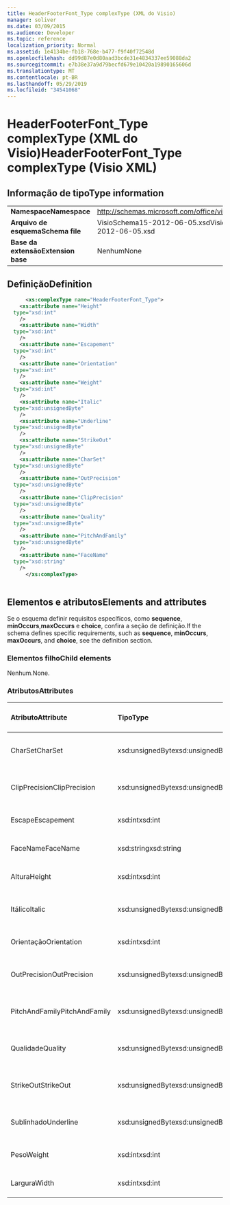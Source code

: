 ```yaml
---
title: HeaderFooterFont_Type complexType (XML do Visio)
manager: soliver
ms.date: 03/09/2015
ms.audience: Developer
ms.topic: reference
localization_priority: Normal
ms.assetid: 1e4134be-fb18-768e-b477-f9f40f72548d
ms.openlocfilehash: dd99d87e0d80aad3bcde31e4834337ee59088da2
ms.sourcegitcommit: e7b38e37a9d79becfd679e10420a19890165606d
ms.translationtype: MT
ms.contentlocale: pt-BR
ms.lasthandoff: 05/29/2019
ms.locfileid: "34541068"
---
```

# <a name="headerfooterfont_type-complextype-visio-xml"></a><span data-ttu-id="7c5e8-102">HeaderFooterFont_Type complexType (XML do Visio)</span><span class="sxs-lookup"><span data-stu-id="7c5e8-102">HeaderFooterFont_Type complexType (Visio XML)</span></span>

## <a name="type-information"></a><span data-ttu-id="7c5e8-103">Informação de tipo</span><span class="sxs-lookup"><span data-stu-id="7c5e8-103">Type information</span></span>

|||
|:-----|:-----|
|<span data-ttu-id="7c5e8-104">**Namespace**</span><span class="sxs-lookup"><span data-stu-id="7c5e8-104">**Namespace**</span></span> <br/> |http://schemas.microsoft.com/office/visio/2011/1/core  <br/> |
|<span data-ttu-id="7c5e8-105">**Arquivo de esquema**</span><span class="sxs-lookup"><span data-stu-id="7c5e8-105">**Schema file**</span></span> <br/> |<span data-ttu-id="7c5e8-106">VisioSchema15-2012-06-05.xsd</span><span class="sxs-lookup"><span data-stu-id="7c5e8-106">VisioSchema15-2012-06-05.xsd</span></span>  <br/> |
|<span data-ttu-id="7c5e8-107">**Base da extensão**</span><span class="sxs-lookup"><span data-stu-id="7c5e8-107">**Extension base**</span></span> <br/> |<span data-ttu-id="7c5e8-108">Nenhum</span><span class="sxs-lookup"><span data-stu-id="7c5e8-108">None</span></span>  <br/> |
   
## <a name="definition"></a><span data-ttu-id="7c5e8-109">Definição</span><span class="sxs-lookup"><span data-stu-id="7c5e8-109">Definition</span></span>

```XML
      <xs:complexType name="HeaderFooterFont_Type">
    <xs:attribute name="Height"
  type="xsd:int"
    />
    <xs:attribute name="Width"
  type="xsd:int"
    />
    <xs:attribute name="Escapement"
  type="xsd:int"
    />
    <xs:attribute name="Orientation"
  type="xsd:int"
    />
    <xs:attribute name="Weight"
  type="xsd:int"
    />
    <xs:attribute name="Italic"
  type="xsd:unsignedByte"
    />
    <xs:attribute name="Underline"
  type="xsd:unsignedByte"
    />
    <xs:attribute name="StrikeOut"
  type="xsd:unsignedByte"
    />
    <xs:attribute name="CharSet"
  type="xsd:unsignedByte"
    />
    <xs:attribute name="OutPrecision"
  type="xsd:unsignedByte"
    />
    <xs:attribute name="ClipPrecision"
  type="xsd:unsignedByte"
    />
    <xs:attribute name="Quality"
  type="xsd:unsignedByte"
    />
    <xs:attribute name="PitchAndFamily"
  type="xsd:unsignedByte"
    />
    <xs:attribute name="FaceName"
  type="xsd:string"
    />
      </xs:complexType>
      
```

## <a name="elements-and-attributes"></a><span data-ttu-id="7c5e8-110">Elementos e atributos</span><span class="sxs-lookup"><span data-stu-id="7c5e8-110">Elements and attributes</span></span>

<span data-ttu-id="7c5e8-111">Se o esquema definir requisitos específicos, como **sequence**, **minOccurs**,**maxOccurs** e **choice**, confira a seção de definição.</span><span class="sxs-lookup"><span data-stu-id="7c5e8-111">If the schema defines specific requirements, such as **sequence**, **minOccurs**, **maxOccurs**, and **choice**, see the definition section.</span></span> 
  
### <a name="child-elements"></a><span data-ttu-id="7c5e8-112">Elementos filho</span><span class="sxs-lookup"><span data-stu-id="7c5e8-112">Child elements</span></span>

<span data-ttu-id="7c5e8-113">Nenhum.</span><span class="sxs-lookup"><span data-stu-id="7c5e8-113">None.</span></span>
  
### <a name="attributes"></a><span data-ttu-id="7c5e8-114">Atributos</span><span class="sxs-lookup"><span data-stu-id="7c5e8-114">Attributes</span></span>

|<span data-ttu-id="7c5e8-115">**Atributo**</span><span class="sxs-lookup"><span data-stu-id="7c5e8-115">**Attribute**</span></span>|<span data-ttu-id="7c5e8-116">**Tipo**</span><span class="sxs-lookup"><span data-stu-id="7c5e8-116">**Type**</span></span>|<span data-ttu-id="7c5e8-117">**Obrigatório**</span><span class="sxs-lookup"><span data-stu-id="7c5e8-117">**Required**</span></span>|<span data-ttu-id="7c5e8-118">**Descrição**</span><span class="sxs-lookup"><span data-stu-id="7c5e8-118">**Description**</span></span>|<span data-ttu-id="7c5e8-119">**Valores possíveis**</span><span class="sxs-lookup"><span data-stu-id="7c5e8-119">**Possible values**</span></span>|
|:-----|:-----|:-----|:-----|:-----|
|<span data-ttu-id="7c5e8-120">CharSet</span><span class="sxs-lookup"><span data-stu-id="7c5e8-120">CharSet</span></span>  <br/> |<span data-ttu-id="7c5e8-121">xsd:unsignedByte</span><span class="sxs-lookup"><span data-stu-id="7c5e8-121">xsd:unsignedByte</span></span>  <br/> |<span data-ttu-id="7c5e8-122">opcional</span><span class="sxs-lookup"><span data-stu-id="7c5e8-122">optional</span></span>  <br/> ||<span data-ttu-id="7c5e8-123">Valores do tipo xsd:unsignedByte.</span><span class="sxs-lookup"><span data-stu-id="7c5e8-123">Values of the xsd:unsignedByte type.</span></span>  <br/> |
|<span data-ttu-id="7c5e8-124">ClipPrecision</span><span class="sxs-lookup"><span data-stu-id="7c5e8-124">ClipPrecision</span></span>  <br/> |<span data-ttu-id="7c5e8-125">xsd:unsignedByte</span><span class="sxs-lookup"><span data-stu-id="7c5e8-125">xsd:unsignedByte</span></span>  <br/> |<span data-ttu-id="7c5e8-126">opcional</span><span class="sxs-lookup"><span data-stu-id="7c5e8-126">optional</span></span>  <br/> ||<span data-ttu-id="7c5e8-127">Valores do tipo xsd:unsignedByte.</span><span class="sxs-lookup"><span data-stu-id="7c5e8-127">Values of the xsd:unsignedByte type.</span></span>  <br/> |
|<span data-ttu-id="7c5e8-128">Escape</span><span class="sxs-lookup"><span data-stu-id="7c5e8-128">Escapement</span></span>  <br/> |<span data-ttu-id="7c5e8-129">xsd:int</span><span class="sxs-lookup"><span data-stu-id="7c5e8-129">xsd:int</span></span>  <br/> |<span data-ttu-id="7c5e8-130">opcional</span><span class="sxs-lookup"><span data-stu-id="7c5e8-130">optional</span></span>  <br/> ||<span data-ttu-id="7c5e8-131">Valores do tipo xsd:int.</span><span class="sxs-lookup"><span data-stu-id="7c5e8-131">Values of the xsd:int type.</span></span>  <br/> |
|<span data-ttu-id="7c5e8-132">FaceName</span><span class="sxs-lookup"><span data-stu-id="7c5e8-132">FaceName</span></span>  <br/> |<span data-ttu-id="7c5e8-133">xsd:string</span><span class="sxs-lookup"><span data-stu-id="7c5e8-133">xsd:string</span></span>  <br/> |<span data-ttu-id="7c5e8-134">opcional</span><span class="sxs-lookup"><span data-stu-id="7c5e8-134">optional</span></span>  <br/> ||<span data-ttu-id="7c5e8-135">Valores do tipo xsd:string.</span><span class="sxs-lookup"><span data-stu-id="7c5e8-135">Values of the xsd:string type.</span></span>  <br/> |
|<span data-ttu-id="7c5e8-136">Altura</span><span class="sxs-lookup"><span data-stu-id="7c5e8-136">Height</span></span>  <br/> |<span data-ttu-id="7c5e8-137">xsd:int</span><span class="sxs-lookup"><span data-stu-id="7c5e8-137">xsd:int</span></span>  <br/> |<span data-ttu-id="7c5e8-138">opcional</span><span class="sxs-lookup"><span data-stu-id="7c5e8-138">optional</span></span>  <br/> ||<span data-ttu-id="7c5e8-139">Valores do tipo xsd:int.</span><span class="sxs-lookup"><span data-stu-id="7c5e8-139">Values of the xsd:int type.</span></span>  <br/> |
|<span data-ttu-id="7c5e8-140">Itálico</span><span class="sxs-lookup"><span data-stu-id="7c5e8-140">Italic</span></span>  <br/> |<span data-ttu-id="7c5e8-141">xsd:unsignedByte</span><span class="sxs-lookup"><span data-stu-id="7c5e8-141">xsd:unsignedByte</span></span>  <br/> |<span data-ttu-id="7c5e8-142">opcional</span><span class="sxs-lookup"><span data-stu-id="7c5e8-142">optional</span></span>  <br/> ||<span data-ttu-id="7c5e8-143">Valores do tipo xsd:unsignedByte.</span><span class="sxs-lookup"><span data-stu-id="7c5e8-143">Values of the xsd:unsignedByte type.</span></span>  <br/> |
|<span data-ttu-id="7c5e8-144">Orientação</span><span class="sxs-lookup"><span data-stu-id="7c5e8-144">Orientation</span></span>  <br/> |<span data-ttu-id="7c5e8-145">xsd:int</span><span class="sxs-lookup"><span data-stu-id="7c5e8-145">xsd:int</span></span>  <br/> |<span data-ttu-id="7c5e8-146">opcional</span><span class="sxs-lookup"><span data-stu-id="7c5e8-146">optional</span></span>  <br/> ||<span data-ttu-id="7c5e8-147">Valores do tipo xsd:int.</span><span class="sxs-lookup"><span data-stu-id="7c5e8-147">Values of the xsd:int type.</span></span>  <br/> |
|<span data-ttu-id="7c5e8-148">OutPrecision</span><span class="sxs-lookup"><span data-stu-id="7c5e8-148">OutPrecision</span></span>  <br/> |<span data-ttu-id="7c5e8-149">xsd:unsignedByte</span><span class="sxs-lookup"><span data-stu-id="7c5e8-149">xsd:unsignedByte</span></span>  <br/> |<span data-ttu-id="7c5e8-150">opcional</span><span class="sxs-lookup"><span data-stu-id="7c5e8-150">optional</span></span>  <br/> ||<span data-ttu-id="7c5e8-151">Valores do tipo xsd:unsignedByte.</span><span class="sxs-lookup"><span data-stu-id="7c5e8-151">Values of the xsd:unsignedByte type.</span></span>  <br/> |
|<span data-ttu-id="7c5e8-152">PitchAndFamily</span><span class="sxs-lookup"><span data-stu-id="7c5e8-152">PitchAndFamily</span></span>  <br/> |<span data-ttu-id="7c5e8-153">xsd:unsignedByte</span><span class="sxs-lookup"><span data-stu-id="7c5e8-153">xsd:unsignedByte</span></span>  <br/> |<span data-ttu-id="7c5e8-154">opcional</span><span class="sxs-lookup"><span data-stu-id="7c5e8-154">optional</span></span>  <br/> ||<span data-ttu-id="7c5e8-155">Valores do tipo xsd:unsignedByte.</span><span class="sxs-lookup"><span data-stu-id="7c5e8-155">Values of the xsd:unsignedByte type.</span></span>  <br/> |
|<span data-ttu-id="7c5e8-156">Qualidade</span><span class="sxs-lookup"><span data-stu-id="7c5e8-156">Quality</span></span>  <br/> |<span data-ttu-id="7c5e8-157">xsd:unsignedByte</span><span class="sxs-lookup"><span data-stu-id="7c5e8-157">xsd:unsignedByte</span></span>  <br/> |<span data-ttu-id="7c5e8-158">opcional</span><span class="sxs-lookup"><span data-stu-id="7c5e8-158">optional</span></span>  <br/> ||<span data-ttu-id="7c5e8-159">Valores do tipo xsd:unsignedByte.</span><span class="sxs-lookup"><span data-stu-id="7c5e8-159">Values of the xsd:unsignedByte type.</span></span>  <br/> |
|<span data-ttu-id="7c5e8-160">StrikeOut</span><span class="sxs-lookup"><span data-stu-id="7c5e8-160">StrikeOut</span></span>  <br/> |<span data-ttu-id="7c5e8-161">xsd:unsignedByte</span><span class="sxs-lookup"><span data-stu-id="7c5e8-161">xsd:unsignedByte</span></span>  <br/> |<span data-ttu-id="7c5e8-162">opcional</span><span class="sxs-lookup"><span data-stu-id="7c5e8-162">optional</span></span>  <br/> ||<span data-ttu-id="7c5e8-163">Valores do tipo xsd:unsignedByte.</span><span class="sxs-lookup"><span data-stu-id="7c5e8-163">Values of the xsd:unsignedByte type.</span></span>  <br/> |
|<span data-ttu-id="7c5e8-164">Sublinhado</span><span class="sxs-lookup"><span data-stu-id="7c5e8-164">Underline</span></span>  <br/> |<span data-ttu-id="7c5e8-165">xsd:unsignedByte</span><span class="sxs-lookup"><span data-stu-id="7c5e8-165">xsd:unsignedByte</span></span>  <br/> |<span data-ttu-id="7c5e8-166">opcional</span><span class="sxs-lookup"><span data-stu-id="7c5e8-166">optional</span></span>  <br/> ||<span data-ttu-id="7c5e8-167">Valores do tipo xsd:unsignedByte.</span><span class="sxs-lookup"><span data-stu-id="7c5e8-167">Values of the xsd:unsignedByte type.</span></span>  <br/> |
|<span data-ttu-id="7c5e8-168">Peso</span><span class="sxs-lookup"><span data-stu-id="7c5e8-168">Weight</span></span>  <br/> |<span data-ttu-id="7c5e8-169">xsd:int</span><span class="sxs-lookup"><span data-stu-id="7c5e8-169">xsd:int</span></span>  <br/> |<span data-ttu-id="7c5e8-170">opcional</span><span class="sxs-lookup"><span data-stu-id="7c5e8-170">optional</span></span>  <br/> ||<span data-ttu-id="7c5e8-171">Valores do tipo xsd:int.</span><span class="sxs-lookup"><span data-stu-id="7c5e8-171">Values of the xsd:int type.</span></span>  <br/> |
|<span data-ttu-id="7c5e8-172">Largura</span><span class="sxs-lookup"><span data-stu-id="7c5e8-172">Width</span></span>  <br/> |<span data-ttu-id="7c5e8-173">xsd:int</span><span class="sxs-lookup"><span data-stu-id="7c5e8-173">xsd:int</span></span>  <br/> |<span data-ttu-id="7c5e8-174">opcional</span><span class="sxs-lookup"><span data-stu-id="7c5e8-174">optional</span></span>  <br/> ||<span data-ttu-id="7c5e8-175">Valores do tipo xsd:int.</span><span class="sxs-lookup"><span data-stu-id="7c5e8-175">Values of the xsd:int type.</span></span>  <br/> |
   

